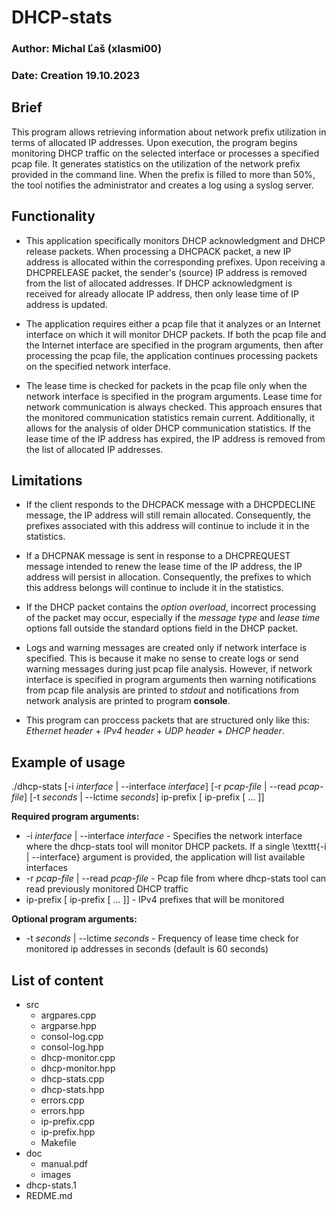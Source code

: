 # DHCP-stats

### Author: Michal Ľaš (xlasmi00)
### Date: Creation 19.10.2023


## Brief

This program allows retrieving information about network prefix utilization in terms of allocated IP addresses. 
Upon execution, the program begins monitoring DHCP traffic on the selected interface or processes a specified pcap file.
It generates statistics on the utilization of the network prefix provided in the command line.
When the prefix is filled to more than 50\%, the tool notifies the administrator and creates a log using a syslog server.

## Functionality

+ This application specifically monitors DHCP acknowledgment and DHCP release packets. When processing a DHCPACK packet, 
a new IP address is allocated within the corresponding prefixes. Upon receiving a DHCPRELEASE packet, the sender's (source) IP address is removed from the list of allocated addresses. If DHCP acknowledgment is received for already allocate IP address, then only lease time of IP address is updated.

+ The application requires either a pcap file that it analyzes or an Internet interface on which it will monitor DHCP packets. 
If both the pcap file and the Internet interface are specified in the program arguments, then after processing the pcap file, the application continues processing packets on the specified network interface.

+ The lease time is checked for packets in the pcap file only when the network interface is specified in the program arguments.
Lease time for network communication is always checked.
This approach ensures that the monitored communication statistics remain current. Additionally, it allows for the analysis of older DHCP communication statistics.
If the lease time of the IP address has expired, the IP address is removed from the list of allocated IP addresses.


## Limitations

+ If the client responds to the DHCPACK message with a DHCPDECLINE message, the IP address will still remain allocated. 
Consequently, the prefixes associated with this address will continue to include it in the statistics.

+ If a DHCPNAK message is sent in response to a DHCPREQUEST message intended to renew the lease time of the IP address, the IP address will persist in allocation. 
Consequently, the prefixes to which this address belongs will continue to include it in the statistics.

+ If the DHCP packet contains the _option overload_, incorrect processing of the packet may occur, 
especially if the _message type_ and _lease time_ options fall outside the standard options field in the DHCP packet.

+ Logs and warning messages are created only if network interface is specified. This is because it make no sense to create logs or send warning messages
during just pcap file analysis. However, if network interface is specified in program arguments then warning notifications from pcap file analysis are 
printed to _stdout_ and notifications from network analysis are printed to program **console**.

+ This program can proccess packets that are structured only like this:  
_Ethernet header_ + _IPv4 header_ + _UDP header_ + _DHCP header_.


## Example of usage

./dhcp-stats [-i _interface_ | --interface _interface_] [-r _pcap-file_ | --read _pcap-file_] [-t _seconds_ | --lctime _seconds_] ip-prefix [ ip-prefix [ ... ]]

**Required program arguments:**

+ -i _interface_ | --interface _interface_ - Specifies the network interface where the dhcp-stats tool will monitor DHCP packets. If a single \texttt{-i | --interface} argument is provided, the application will list available interfaces
+ -r _pcap-file_ | --read _pcap-file_ - Pcap file from where dhcp-stats tool can read previously monitored DHCP traffic
+ ip-prefix [ ip-prefix [ ... ]] - IPv4 prefixes that will be monitored

**Optional program arguments:**

+ -t _seconds_ | --lctime _seconds_ - Frequency of lease time check for monitored ip addresses in seconds (default is 60 seconds)

## List of content

+ src
    - argpares.cpp
    - argparse.hpp
    - consol-log.cpp
    - consol-log.hpp
    - dhcp-monitor.cpp
    - dhcp-monitor.hpp
    - dhcp-stats.cpp
    - dhcp-stats.hpp
    - errors.cpp
    - errors.hpp
    - ip-prefix.cpp
    - ip-prefix.hpp
    - Makefile
+ doc
    - manual.pdf
    - images
+ dhcp-stats.1
+ REDME.md

